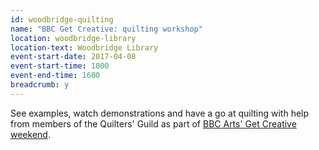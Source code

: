 ```yaml
---
id: woodbridge-quilting
name: "BBC Get Creative: quilting workshop"
location: woodbridge-library
location-text: Woodbridge Library
event-start-date: 2017-04-08
event-start-time: 1000
event-end-time: 1600
breadcrumb: y
---
```


See examples, watch demonstrations and have a go at quilting with help from members of the Quilters' Guild as part of [BBC Arts' Get Creative weekend](http://www.bbc.co.uk/arts/sections/get-creative).

